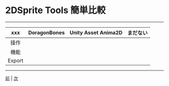 
# 2DSprite Tools 簡単比較 

--- 

|xxx|DoragonBones|Unity Asset Anima2D|まだない|
|:--:|:--:|:--:|:--:|
|操作|||
|機能|||
|Export|||

---


[前](https://github.com/175B005/weekreport4) | [次](https://github.com/175B005/weekreport6)
